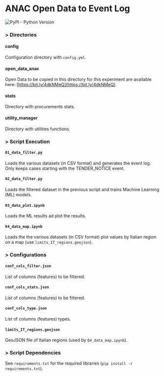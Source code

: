 # ANAC Open Data to Event Log

![PyPI - Python Version](https://img.shields.io/badge/python-3.12-3776AB?logo=python)

### > Directories

#### config
Configuration directory with ```config.yml```.  

#### open_data_anac
Open Data to be copied in this directory for this experiment are available here: [https://bit.ly/4dkNMeQ](https://bit.ly/4dkNMeQ).  

#### stats
Directory with procurements stats.

#### utility_manager
Directory with utilities functions.

### > Script Execution

#### ```01_data_filter.py```
Loads the various datasets (in CSV format) and generates the event log. Only keeps cases starting with the TENDER_NOTICE event.  

#### ```02_data_filter.py```
Loads the filtered dataset in the previous script and trains Machine Learning (ML) models.  

#### ```03_data_plot.ipynb```
Loads the ML results ad plot the results.  

#### ```04_data_map.ipynb```
Loads the the various datasets (in CSV format) plot values by Italian region on a map (use ```limits_IT_regions.geojson```).  

### > Configurations

#### ```conf_cols_filter.json```
List of columns (features) to be filtered.  

#### ```conf_cols_stats.json```
List of columns (features) to be filtered.  

#### ```conf_cols_type.json```
List of columns (features) types.  

#### ```limits_IT_regions.geojson```
GeoJSON file of Italian regions (used by ```04_data_map.ipynb```).  

### > Script Dependencies
See ```requirements.txt``` for the required libraries (```pip install -r requirements.txt```).  
